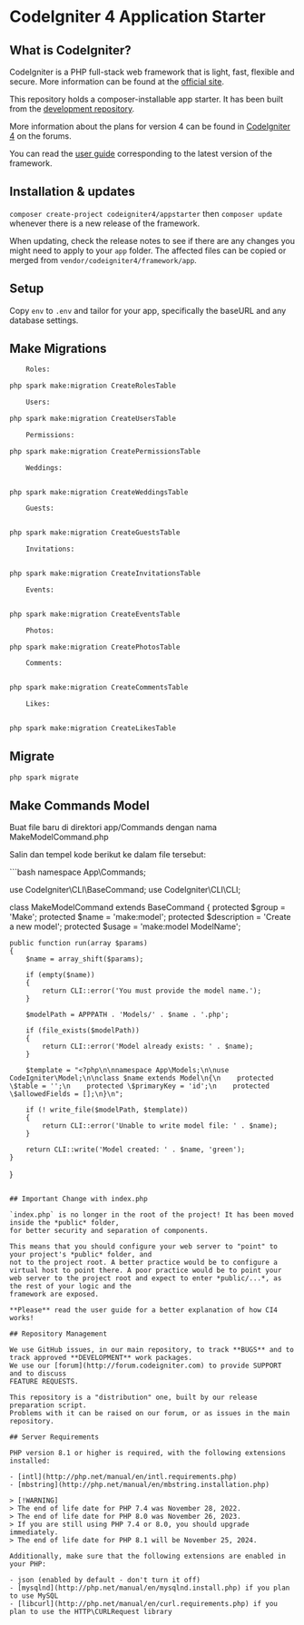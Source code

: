 # CodeIgniter 4 Application Starter

## What is CodeIgniter?

CodeIgniter is a PHP full-stack web framework that is light, fast, flexible and secure.
More information can be found at the [official site](https://codeigniter.com).

This repository holds a composer-installable app starter.
It has been built from the
[development repository](https://github.com/codeigniter4/CodeIgniter4).

More information about the plans for version 4 can be found in [CodeIgniter 4](https://forum.codeigniter.com/forumdisplay.php?fid=28) on the forums.

You can read the [user guide](https://codeigniter.com/user_guide/)
corresponding to the latest version of the framework.

## Installation & updates

`composer create-project codeigniter4/appstarter` then `composer update` whenever
there is a new release of the framework.

When updating, check the release notes to see if there are any changes you might need to apply
to your `app` folder. The affected files can be copied or merged from
`vendor/codeigniter4/framework/app`.

## Setup

Copy `env` to `.env` and tailor for your app, specifically the baseURL
and any database settings.

## Make Migrations
```bash
    Roles:

php spark make:migration CreateRolesTable

    Users:

php spark make:migration CreateUsersTable

    Permissions:

php spark make:migration CreatePermissionsTable

    Weddings:


php spark make:migration CreateWeddingsTable

    Guests:


php spark make:migration CreateGuestsTable

    Invitations:


php spark make:migration CreateInvitationsTable

    Events:


php spark make:migration CreateEventsTable

    Photos:

php spark make:migration CreatePhotosTable

    Comments:


php spark make:migration CreateCommentsTable

    Likes:


php spark make:migration CreateLikesTable
```

## Migrate
```bash
php spark migrate
```

## Make Commands Model
<p>Buat file baru di direktori app/Commands dengan nama MakeModelCommand.php</p>
<p>Salin dan tempel kode berikut ke dalam file tersebut:</p>
```bash
<?php

namespace App\Commands;

use CodeIgniter\CLI\BaseCommand;
use CodeIgniter\CLI\CLI;

class MakeModelCommand extends BaseCommand
{
    protected $group       = 'Make';
    protected $name        = 'make:model';
    protected $description = 'Create a new model';
    protected $usage       = 'make:model ModelName';

    public function run(array $params)
    {
        $name = array_shift($params);

        if (empty($name))
        {
            return CLI::error('You must provide the model name.');
        }

        $modelPath = APPPATH . 'Models/' . $name . '.php';

        if (file_exists($modelPath))
        {
            return CLI::error('Model already exists: ' . $name);
        }

        $template = "<?php\n\nnamespace App\Models;\n\nuse CodeIgniter\Model;\n\nclass $name extends Model\n{\n    protected \$table = '';\n    protected \$primaryKey = 'id';\n    protected \$allowedFields = [];\n}\n";

        if (! write_file($modelPath, $template))
        {
            return CLI::error('Unable to write model file: ' . $name);
        }

        return CLI::write('Model created: ' . $name, 'green');
    }
}

```

## Important Change with index.php

`index.php` is no longer in the root of the project! It has been moved inside the *public* folder,
for better security and separation of components.

This means that you should configure your web server to "point" to your project's *public* folder, and
not to the project root. A better practice would be to configure a virtual host to point there. A poor practice would be to point your web server to the project root and expect to enter *public/...*, as the rest of your logic and the
framework are exposed.

**Please** read the user guide for a better explanation of how CI4 works!

## Repository Management

We use GitHub issues, in our main repository, to track **BUGS** and to track approved **DEVELOPMENT** work packages.
We use our [forum](http://forum.codeigniter.com) to provide SUPPORT and to discuss
FEATURE REQUESTS.

This repository is a "distribution" one, built by our release preparation script.
Problems with it can be raised on our forum, or as issues in the main repository.

## Server Requirements

PHP version 8.1 or higher is required, with the following extensions installed:

- [intl](http://php.net/manual/en/intl.requirements.php)
- [mbstring](http://php.net/manual/en/mbstring.installation.php)

> [!WARNING]
> The end of life date for PHP 7.4 was November 28, 2022.
> The end of life date for PHP 8.0 was November 26, 2023.
> If you are still using PHP 7.4 or 8.0, you should upgrade immediately.
> The end of life date for PHP 8.1 will be November 25, 2024.

Additionally, make sure that the following extensions are enabled in your PHP:

- json (enabled by default - don't turn it off)
- [mysqlnd](http://php.net/manual/en/mysqlnd.install.php) if you plan to use MySQL
- [libcurl](http://php.net/manual/en/curl.requirements.php) if you plan to use the HTTP\CURLRequest library
